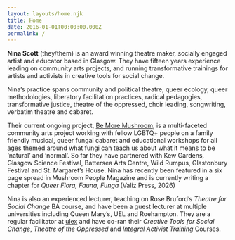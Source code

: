 ```yaml
---
layout: layouts/home.njk
title: Home
date: 2016-01-01T00:00:00.000Z
permalink: /
---
```

**Nina Scott** (they/them) is an award winning theatre maker, socially engaged artist and educator based in Glasgow. They have fifteen years experience leading on community arts projects, and running transformative trainings for artists and activists in creative tools for social change.

Nina’s practice spans community and political theatre, queer ecology, queer methodologies, liberatory facilitation practices, radical pedagogies, transformative justice, theatre of the oppressed, choir leading, songwriting, verbatim theatre and cabaret.

Their current ongoing project, [Be More Mushroom](https://instagram.com/bemoremushroom), is a multi-faceted community arts project working with fellow LGBTQ+ people on a family friendly musical, queer fungal cabaret and educational workshops for all ages themed around what fungi can teach us about what it means to be ‘natural’ and ‘normal’. So far they have partnered with Kew Gardens, Glasgow Science Festival, Battersea Arts Centre, Wild Rumpus, Glastonbury Festival and St. Margaret’s House. Nina has recently been featured in a six page spread in Mushroom People Magazine and is currently writing a chapter for *Queer Flora, Fauna, Funga* (Valiz Press, 2026)

Nina is also an experienced lecturer, teaching on Rose Bruford’s *Theatre for Social Change* BA course, and have been a guest lecturer at multiple universities including Queen Mary’s, UEL and Roehampton. They are a regular facilitator at [ulex](https://ulexproject.org/what-we-do-why/) and have co-ran their *Creative Tools for Social Change*, *Theatre of the Oppressed* and *Integral Activist Training* Courses.
